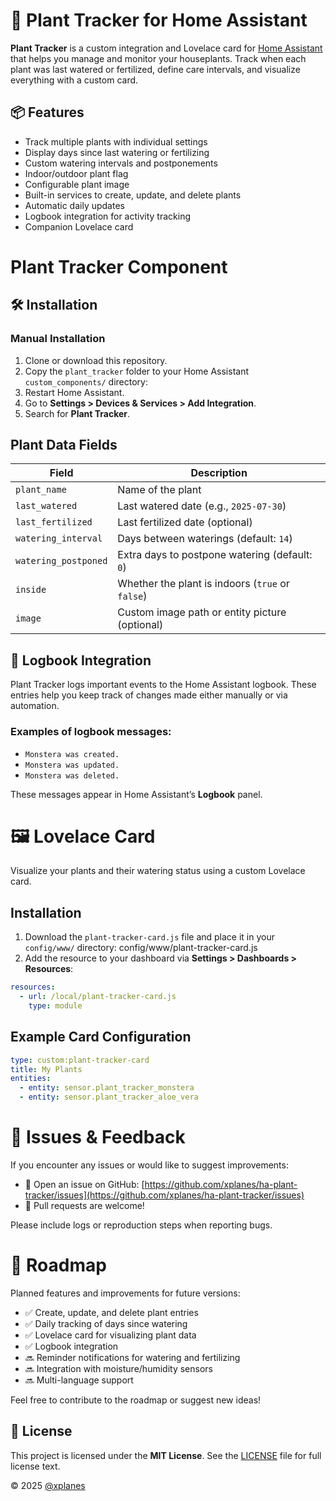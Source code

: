 # 🌿 Plant Tracker for Home Assistant

**Plant Tracker** is a custom integration and Lovelace card for [Home Assistant](https://www.home-assistant.io/) that helps you manage and monitor your houseplants. Track when each plant was last watered or fertilized, define care intervals, and visualize everything with a custom card.


## 📦 Features

- Track multiple plants with individual settings
- Display days since last watering or fertilizing
- Custom watering intervals and postponements
- Indoor/outdoor plant flag
- Configurable plant image
- Built-in services to create, update, and delete plants
- Automatic daily updates
- Logbook integration for activity tracking
- Companion Lovelace card


# Plant Tracker Component

## 🛠️ Installation

### Manual Installation

1. Clone or download this repository.
2. Copy the `plant_tracker` folder to your Home Assistant `custom_components/` directory:
3. Restart Home Assistant.
4. Go to **Settings > Devices & Services > Add Integration**.
5. Search for **Plant Tracker**.

## Plant Data Fields

| Field                 | Description                                               |
|-----------------------|-----------------------------------------------------------|
| `plant_name`          | Name of the plant                                         |
| `last_watered`        | Last watered date (e.g., `2025-07-30`)                    |
| `last_fertilized`     | Last fertilized date (optional)                           |
| `watering_interval`   | Days between waterings (default: `14`)                    |
| `watering_postponed`  | Extra days to postpone watering (default: `0`)            |
| `inside`              | Whether the plant is indoors (`true` or `false`)          |
| `image`               | Custom image path or entity picture (optional)            |


## 📔 Logbook Integration

Plant Tracker logs important events to the Home Assistant logbook. These entries help you keep track of changes made either manually or via automation.

### Examples of logbook messages:

- `Monstera was created.`
- `Monstera was updated.`
- `Monstera was deleted.`

These messages appear in Home Assistant’s **Logbook** panel.


# 🖼️ Lovelace Card

Visualize your plants and their watering status using a custom Lovelace card.

## Installation

1. Download the `plant-tracker-card.js` file and place it in your `config/www/` directory: config/www/plant-tracker-card.js
2. Add the resource to your dashboard via **Settings > Dashboards > Resources**:

```yaml
resources:
  - url: /local/plant-tracker-card.js
    type: module
```

## Example Card Configuration

```yaml
type: custom:plant-tracker-card
title: My Plants
entities:
  - entity: sensor.plant_tracker_monstera
  - entity: sensor.plant_tracker_aloe_vera
```

# 🐛 Issues & Feedback

If you encounter any issues or would like to suggest improvements:

- 📌 Open an issue on GitHub: [https://github.com/xplanes/ha-plant-tracker/issues](https://github.com/xplanes/ha-plant-tracker/issues)
- 🙌 Pull requests are welcome!

Please include logs or reproduction steps when reporting bugs.


# 🧠 Roadmap

Planned features and improvements for future versions:

- ✅ Create, update, and delete plant entries
- ✅ Daily tracking of days since watering
- ✅ Lovelace card for visualizing plant data
- ✅ Logbook integration
- 🔜 Reminder notifications for watering and fertilizing
- 🔜 Integration with moisture/humidity sensors
- 🔜 Multi-language support

Feel free to contribute to the roadmap or suggest new ideas!


## 📄 License

This project is licensed under the **MIT License**.
See the [LICENSE](LICENSE) file for full license text.


© 2025 [@xplanes](https://github.com/xplanes)
